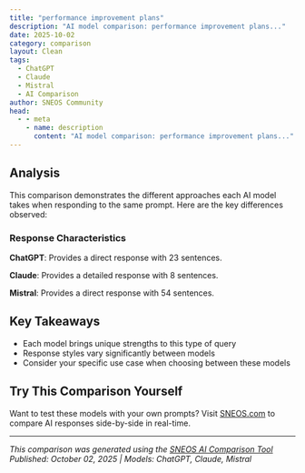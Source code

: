 ```yaml
---
title: "performance improvement plans"
description: "AI model comparison: performance improvement plans..."
date: 2025-10-02
category: comparison
layout: Clean
tags:
  - ChatGPT
  - Claude
  - Mistral
  - AI Comparison
author: SNEOS Community
head:
  - - meta
    - name: description
      content: "AI model comparison: performance improvement plans..."
---
```


<ChatComparison
  title="performance improvement plans"
  prompt="performance improvement plans"
  :responses='{
    "ChatGPT": "A Performance Improvement Plan (PIP) is a formal document or process used by managers and HR professionals to address an employee\u2019s underperformance and provide a structured approach to help them improve. It outlines specific areas where the employee is not meeting expectations, sets clear goals, and provides resources and timelines for improvement.\n\n### Key Elements of a Performance Improvement Plan:\n1. **Clear Description of Performance Issues**  \n   - Specific examples of when and how the employee\u2019s performance has fallen short.\n   \n2. **Expected Performance Standards**  \n   - Clear and measurable goals or standards the employee is expected to meet.\n\n3. **Action Plan**  \n   - Steps the employee must take to improve performance.\n   - Support and resources the employer will provide (training, mentoring, etc.).\n\n4. **Timeline**  \n   - A defined period for improvement, often ranging from 30 to 90 days.\n\n5. **Consequences**  \n   - Explanation of what happens if the employee does not improve (e.g., further disciplinary action, termination).\n\n6. **Follow-up and Evaluation**  \n   - Scheduled meetings to discuss progress and provide feedback.\n\n### Benefits of a Performance Improvement Plan:\n- Provides clear expectations and structure for employees to improve.\n- Helps document efforts to support employee development.\n- Can protect the employer legally by demonstrating a fair process.\n- Encourages open communication between management and employees.\n\n### Sample Template for a Performance Improvement Plan:\n\n**Employee Name:**  \n**Position:**  \n**Manager:**  \n**Date:**  \n**Review Period:**  \n\n**Performance Issues:**  \n- [List specific performance concerns]\n\n**Performance Improvement Goals:**  \n- [List measurable goals]\n\n**Actions Required:**  \n- [Step 1]  \n- [Step 2]  \n- [Training, mentoring, resources]\n\n**Timeline:**  \n- Start Date:  \n- Review Date(s):  \n\n**Consequences of Non-Improvement:**  \n- [Details]\n\n**Signatures:**  \n- Employee: ________________  \n- Manager: ________________\n\n---\n\nIf you want, I can help you draft a detailed PIP for a specific situation or provide tips on how to present it effectively.",
    "Claude": "# Performance Improvement Plans (PIPs)\n\n## What is a Performance Improvement Plan?\n\nA Performance Improvement Plan is a formal document that outlines specific performance deficiencies and establishes clear expectations, goals, and timelines for improvement. PIPs serve as both a support tool and documentation process.\n\n## Key Components of an Effective PIP\n\n### 1. **Clear Problem Identification**\n- Specific performance issues or behaviors\n- Objective examples with dates and context\n- Gap between current and expected performance\n- Impact on team/organization\n\n### 2. **SMART Goals**\n- **Specific**: Clear, detailed objectives\n- **Measurable**: Quantifiable metrics\n- **Achievable**: Realistic expectations\n- **Relevant**: Aligned with role requirements\n- **Time-bound**: Specific deadlines\n\n### 3. **Support and Resources**\n- Training opportunities\n- Mentoring or coaching\n- Tools and resources needed\n- Manager check-ins and feedback schedule\n\n### 4. **Timeline and Milestones**\n- Overall PIP duration (typically 30-90 days)\n- Interim review dates\n- Specific milestone achievements\n- Final evaluation date\n\n## PIP Process Steps\n\n### **Phase 1: Preparation**\n- Document performance issues thoroughly\n- Gather objective evidence\n- Consult with HR\n- Prepare support resources\n\n### **Phase 2: Initial Meeting**\n- Present concerns clearly and objectively\n- Listen to employee\u0027s perspective\n- Collaborate on improvement plan\n- Set expectations and timeline\n\n### **Phase 3: Implementation**\n- Regular check-ins and feedback\n- Provide promised support and resources\n- Document progress and setbacks\n- Adjust plan if necessary\n\n### **Phase 4: Evaluation**\n- Assess goal achievement\n- Make final decision on employment status\n- Document outcomes\n- Plan next steps\n\n## Best Practices\n\n### **For Managers:**\n- \u2705 Be specific and objective\n- \u2705 Focus on behaviors, not personality\n- \u2705 Provide adequate support and resources\n- \u2705 Give regular, constructive feedback\n- \u2705 Document everything thoroughly\n- \u2705 Be consistent and fair\n\n### **Common Pitfalls to Avoid:**\n- \u274C Vague or subjective language\n- \u274C Unrealistic timelines or expectations\n- \u274C Lack of support or resources\n- \u274C Inconsistent application\n- \u274C Poor documentation\n- \u274C Using PIP as punishment rather than improvement tool\n\n## Sample PIP Timeline\n\n| **Week** | **Activities** | **Deliverables** |\n|----------|---------------|------------------|\n| 1 | Initial meeting, goal setting | Signed PIP document |\n| 2-3 | Daily check-ins, skill building | Weekly progress reports |\n| 4 | Mid-point review | Formal progress assessment |\n| 5-6 | Continued improvement efforts | Ongoing documentation |\n| 7-8 | Final evaluation period | Performance metrics review |\n\n## Legal and Ethical Considerations\n\n- Ensure fair and consistent application\n- Avoid discrimination or bias\n- Provide genuine opportunity for improvement\n- Maintain confidentiality\n- Follow company policies and procedures\n- Consider ADA accommodations if applicable\n\n## Measuring Success\n\n**Successful PIP indicators:**\n- Goals met within timeline\n- Sustained improvement beyond PIP period\n- Improved employee engagement\n- Better team dynamics\n\n**When PIPs don\u0027t work:**\n- Continued performance deficiencies\n- Lack of effort or engagement\n- Inability to meet minimum standards\n- Negative impact on team/organization\n\n## Alternatives to Consider\n\nBefore implementing a PIP, consider:\n- Additional training or development\n- Role adjustment or reassignment\n- Workload rebalancing\n- Addressing external factors affecting performance\n- Coaching or mentoring programs\n\nWould you like me to elaborate on any specific aspect of PIPs or help you develop a PIP template for your organization?",
    "Mistral": "Performance Improvement Plans (PIPs) are formal documents used by employers to help employees who are not meeting job expectations improve their performance. Here\u0027s a step-by-step guide on how to create and implement a PIP:\n\n### 1. **Identify the Performance Issues**\n   - **Specific Problems:** Clearly define the areas where the employee is falling short.\n   - **Documentation:** Gather evidence and documentation to support the identified issues.\n\n### 2. **Set Clear Goals and Expectations**\n   - **SMART Goals:** Ensure the goals are Specific, Measurable, Achievable, Relevant, and Time-bound.\n   - **Performance Standards:** Outline the expected performance standards and how they will be measured.\n\n### 3. **Develop an Action Plan**\n   - **Steps to Improvement:** Break down the goals into actionable steps.\n   - **Resources and Support:** Provide the necessary resources, training, or support to help the employee succeed.\n   - **Timeline:** Set a clear timeline for achieving the goals.\n\n### 4. **Communicate the Plan**\n   - **Meeting:** Schedule a meeting with the employee to discuss the PIP.\n   - **Explanation:** Clearly explain the performance issues, the goals, and the action plan.\n   - **Feedback:** Allow the employee to ask questions and provide feedback.\n\n### 5. **Monitor Progress**\n   - **Regular Check-ins:** Schedule regular check-ins to monitor progress and provide feedback.\n   - **Documentation:** Keep a record of the employee\u0027s progress and any feedback provided.\n\n### 6. **Evaluate and Review**\n   - **Final Review:** At the end of the PIP period, evaluate the employee\u0027s performance against the set goals.\n   - **Decision:** Based on the evaluation, decide whether the employee has met the performance standards or if further action is needed.\n\n### 7. **Follow-Up Actions**\n   - **Success:** If the employee meets the goals, acknowledge their improvement and discuss next steps.\n   - **Further Action:** If the employee does not meet the goals, consider further actions such as additional training, reassignment, or termination.\n\n### Sample Performance Improvement Plan\n\n#### 1. **Identified Performance Issues**\n   - **Issue 1:** Frequent tardiness.\n   - **Issue 2:** Low productivity in completing assigned tasks.\n\n#### 2. **Clear Goals and Expectations**\n   - **Goal 1:** Arrive at work on time every day.\n   - **Goal 2:** Increase productivity by completing 80% of assigned tasks within the given deadlines.\n\n#### 3. **Action Plan**\n   - **Steps to Improvement:**\n     - **Issue 1:** Set a daily alarm and plan to arrive 15 minutes early.\n     - **Issue 2:** Break down tasks into smaller, manageable parts and prioritize them.\n   - **Resources and Support:**\n     - Provide time management training.\n     - Offer mentorship from a senior colleague.\n   - **Timeline:**\n     - **Issue 1:** Achieve 100% punctuality within 2 weeks.\n     - **Issue 2:** Achieve 80% task completion within 4 weeks.\n\n#### 4. **Communication**\n   - **Meeting:** Schedule a meeting to discuss the PIP.\n   - **Explanation:** Clearly explain the performance issues, goals, and action plan.\n   - **Feedback:** Allow the employee to ask questions and provide feedback.\n\n#### 5. **Monitoring Progress**\n   - **Regular Check-ins:** Weekly check-ins to monitor progress.\n   - **Documentation:** Keep a record of progress and feedback.\n\n#### 6. **Evaluation and Review**\n   - **Final Review:** Evaluate performance at the end of the 4-week period.\n   - **Decision:** Based on the evaluation, decide on further actions.\n\n#### 7. **Follow-Up Actions**\n   - **Success:** Acknowledge improvement and discuss next steps.\n   - **Further Action:** If goals are not met, consider additional training, reassignment, or termination.\n\n### Tips for Success\n- **Positive Reinforcement:** Provide positive reinforcement for improvements.\n- **Constructive Feedback:** Offer constructive feedback and support throughout the process.\n- **Fairness and Transparency:** Ensure the process is fair and transparent to maintain trust and morale.\n\nBy following these steps, you can create an effective Performance Improvement Plan that helps employees improve their performance and contributes to a more productive work environment."
  }'
  published-date="02:00"
/>

## Analysis

This comparison demonstrates the different approaches each AI model takes when responding to the same prompt. Here are the key differences observed:

### Response Characteristics

**ChatGPT**: Provides a direct response with 23 sentences. 

**Claude**: Provides a detailed response with 8 sentences. 

**Mistral**: Provides a direct response with 54 sentences. 

## Key Takeaways

- Each model brings unique strengths to this type of query
- Response styles vary significantly between models
- Consider your specific use case when choosing between these models

## Try This Comparison Yourself

Want to test these models with your own prompts? Visit [SNEOS.com](https://sneos.com) to compare AI responses side-by-side in real-time.

---

*This comparison was generated using the [SNEOS AI Comparison Tool](https://sneos.com)*
*Published: October 02, 2025 | Models: ChatGPT, Claude, Mistral*

